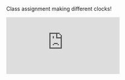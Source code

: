 Class assignment making different clocks!

![Example Clock](https://theoneandonlystack.github.io/Vu_Stack_ART2210/Classwork/Clockwork/p5/Clockwork.html)